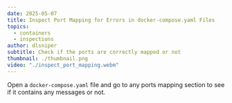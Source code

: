 ```yaml
---
date: 2025-05-07
title: Inspect Port Mapping for Errors in docker-compose.yaml Files
topics:
  - containers
  - inspections
author: dlsniper
subtitle: Check if the ports are correctly mapped or not
thumbnail: ./thumbnail.png
video: "./inspect_port_mapping.webm"
---
```


Open a `docker-compose.yaml` file and go to any ports mapping section to see if it contains any messages or not.
